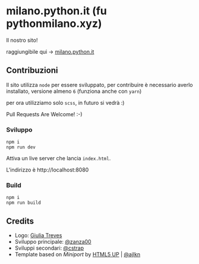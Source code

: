 # milano.python.it (fu pythonmilano.xyz)

Il nostro sito!

raggiungibile qui -> [milano.python.it](http://milano.python.it/)

## Contribuzioni

Il sito utilizza `node` per essere sviluppato, per contribuire è necessario averlo installato, versione almeno `6` (funziona anche con `yarn`)

per ora utilizziamo solo `scss`, in futuro si vedrà :)

Pull Requests Are Welcome! :-)

### Sviluppo

```
npm i
npm run dev
```

Attiva un live server che lancia `index.html`. 

L'indirizzo è http://localhost:8080

### Build

```
npm i
npm run build
```


## Credits

* Logo: [Giulia Treves](https://www.facebook.com/TU-VES-1442116032759831/)
* Sviluppo principale: [@zanza00](https://github.com/zanza00)
* Sviluppi secondari: [@cstrap](https://github.com/cstrap)
* Template based on _Miniport_ by [HTML5 UP](html5up.net) | [@ajlkn](aj@lkn.io)

